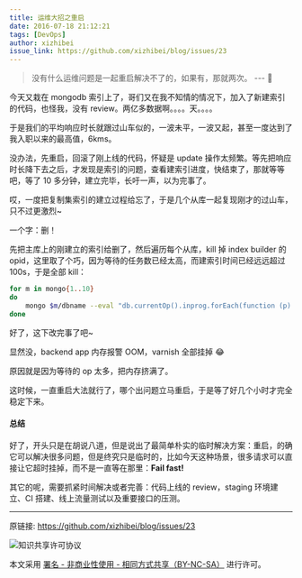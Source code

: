 ```yaml
---
title: 运维大招之重启
date: 2016-07-18 21:12:21
tags: [DevOps]
author: xizhibei
issue_link: https://github.com/xizhibei/blog/issues/23
---
```

> 没有什么运维问题是一起重启解决不了的，如果有，那就两次。   --- 🙈 

今天又栽在 mongodb 索引上了，哥们又在我不知情的情况下，加入了新建索引的代码，也怪我，没有 review。两亿多数据啊。。。。天。。。。

于是我们的平均响应时长就跟过山车似的，一波未平，一波又起，甚至一度达到了我入职以来的最高值，6kms。

没办法，先重启，回滚了刚上线的代码，怀疑是 update 操作太频繁。等先把响应时长降下去之后，才发现是索引的问题，查看建索引进度，快结束了，那就等等吧，等了 10 多分钟，建立完毕，长吁一声，以为完事了。

哎，一度把复制集索引的建立过程给忘了，于是几个从库一起复现刚才的过山车，只不过更激烈~

一个字：删！

先把主库上的刚建立的索引给删了，然后遍历每个从库，kill 掉 index builder 的 opid，这里取了个巧，因为等待的任务数已经太高，而建索引时间已经远远超过 100s，于是全部 kill：

``` bash
for m in mongo{1..10}
do
    mongo $m/dbname --eval "db.currentOp().inprog.forEach(function (p) {if (p.secs_running>100) printjson(db.killOp(p.opid))})"
done
```

好了，这下改完事了吧~

显然没，backend app 内存报警 OOM，varnish 全部挂掉 😂 

原因就是因为等待的 op 太多，把内存挤满了。

这时候，一直重启大法就行了，哪个出问题立马重启，于是等了好几个小时才完全稳定下来。
#### 总结

好了，开头只是在胡说八道，但是说出了最简单朴实的临时解决方案：重启，的确它可以解决很多问题，但是终究只是临时的，比如今天这种场景，很多请求可以直接让它超时挂掉，而不是一直等在那里：**Fail fast!**

其它的呢，需要抓紧时间解决或者完善：代码上线的 review，staging 环境建立、CI 搭建、线上流量测试以及重要接口的压测。


***
原链接: https://github.com/xizhibei/blog/issues/23

![知识共享许可协议](https://i.creativecommons.org/l/by-nc-sa/4.0/88x31.png "署名 - 非商业性使用 - 相同方式共享（BY-NC-SA）")

本文采用 [署名 - 非商业性使用 - 相同方式共享（BY-NC-SA）](https://creativecommons.org/licenses/by-nc-sa/4.0/deed.zh) 进行许可。
